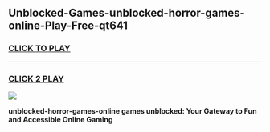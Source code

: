 
## Unblocked-Games-unblocked-horror-games-online-Play-Free-qt641
<h3>
<a href="https://premium76.site?title=unblocked-horror-games-online&ref=18A1">CLICK TO PLAY</a></h3>
<hr>

<h3>
<a href="https://premium76.site?title=unblocked-horror-games-online&ref=18A1">CLICK 2 PLAY</a>
  
</h3>

<a href="https://premium76.site?title=unblocked-horror-games-online&ref=18A1"><img src="https://clearcache.store/games.png"></a>


**unblocked-horror-games-online games unblocked: Your Gateway to Fun and Accessible Online Gaming**
